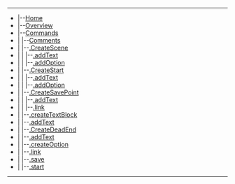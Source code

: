 ---

*   |--[Home](/README.md)
*   |--[Overview](/OVERVIEW.md)
*   |--[Commands](/commands/COMMANDS.md)
*   | |--[Comments](/commands/COMMENTS.md)
*   | |--[.CreateScene](/commands/createScene/MAIN.md)
*   | | |--[.addText](/commands/createScene/ADDTEXT.md)
*   | | |--[.addOption](/commands/createScene/ADDOPTION.md)
*   | |--[.CreateStart](/commands/createStart/MAIN.md)
*   | | |--[.addText](/commands/createStart/ADDTEXT.md)
*   | | |--[.addOption](/commands/createStart/ADDOPTION.md)
*   | |--[.CreateSavePoint](/commands/createSavePoint/MAIN.md)
*   | | |--[.addText](/commands/createSavePoint/ADDTEXT.md)
*   | | |--[.link](/commands/createSavePoint/LINK.md)
*   | |--[.createTextBlock](/commands/createTextBlock/MAIN.md)
*   |   |--[.addText](/commands/createTextBlock/ADDTEXT.md)
*   | |--[.CreateDeadEnd](/commands/createDeadEnd/MAIN.md)
*   |   |--[.addText](/commands/createDeadEnd/ADDTEXT.md)
*   | |--[.createOption](/commands/createOption/MAIN.md)
*   |   |--[.link](/commands/createOption/LINK.md)
*   | |--[.save](/commands/SAVE.md)
*   | |--[.start](/commands/START.md)
---